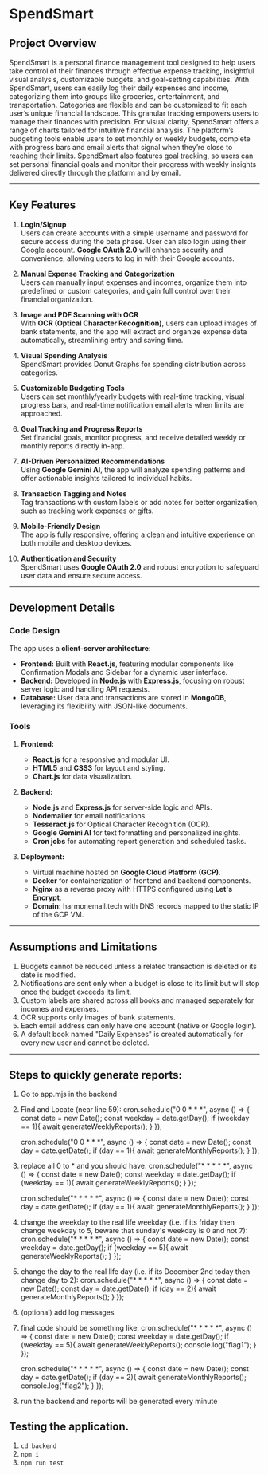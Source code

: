 # SpendSmart

## Project Overview

SpendSmart is a personal finance management tool designed to help users take control of their finances through effective expense tracking, insightful visual analysis, customizable budgets, and goal-setting capabilities.
With SpendSmart, users can easily log their daily expenses and income, categorizing them into groups like groceries, entertainment, and transportation. Categories are flexible and can be customized to fit each user’s unique financial landscape. This granular tracking empowers users to manage their finances with precision. For visual clarity, SpendSmart offers a range of charts tailored for intuitive financial analysis. The platform’s budgeting tools enable users to set monthly or weekly budgets, complete with progress bars and email alerts that signal when they’re close to reaching their limits. SpendSmart also features goal tracking, so users can set personal financial goals and monitor their progress with weekly insights delivered directly through the platform and by email.

---

## Key Features

1. **Login/Signup**  
   Users can create accounts with a simple username and password for secure access during the beta phase. User can also login using their Google account. **Google OAuth 2.0** will enhance security and convenience, allowing users to log in with their Google accounts.

2. **Manual Expense Tracking and Categorization**  
   Users can manually input expenses and incomes, organize them into predefined or custom categories, and gain full control over their financial organization.

3. **Image and PDF Scanning with OCR**  
   With **OCR (Optical Character Recognition)**, users can upload images of bank statements, and the app will extract and organize expense data automatically, streamlining entry and saving time.

4. **Visual Spending Analysis**  
   SpendSmart provides Donut Graphs for spending distribution across categories.

5. **Customizable Budgeting Tools**  
   Users can set monthly/yearly budgets with real-time tracking, visual progress bars, and real-time notification email alerts when limits are approached.

6. **Goal Tracking and Progress Reports**  
   Set financial goals, monitor progress, and receive detailed weekly or monthly reports directly in-app.

7. **AI-Driven Personalized Recommendations**   
   Using **Google Gemini AI**, the app will analyze spending patterns and offer actionable insights tailored to individual habits.

8. **Transaction Tagging and Notes**  
   Tag transactions with custom labels or add notes for better organization, such as tracking work expenses or gifts.

9. **Mobile-Friendly Design**  
    The app is fully responsive, offering a clean and intuitive experience on both mobile and desktop devices.

10. **Authentication and Security**  
    SpendSmart uses **Google OAuth 2.0** and robust encryption to safeguard user data and ensure secure access.


---

## Development Details

### Code Design

The app uses a **client-server architecture**:
- **Frontend:** Built with **React.js**, featuring modular components like Confirmation Modals and Sidebar for a dynamic user interface.
- **Backend:** Developed in **Node.js** with **Express.js**, focusing on robust server logic and handling API requests.
- **Database:** User data and transactions are stored in **MongoDB**, leveraging its flexibility with JSON-like documents.

### Tools

1. **Frontend:**
   - **React.js** for a responsive and modular UI.
   - **HTML5** and **CSS3** for layout and styling.
   - **Chart.js** for data visualization.

2. **Backend:**
   - **Node.js** and **Express.js** for server-side logic and APIs.
   - **Nodemailer** for email notifications.
   - **Tesseract.js** for Optical Character Recognition (OCR).
   - **Google Gemini AI** for text formatting and personalized insights.
   - **Cron jobs** for automating report generation and scheduled tasks.

3. **Deployment:**
   - Virtual machine hosted on **Google Cloud Platform (GCP)**.
   - **Docker** for containerization of frontend and backend components.
   - **Nginx** as a reverse proxy with HTTPS configured using **Let's Encrypt**.
   - **Domain:** harmonemail.tech with DNS records mapped to the static IP of the GCP VM.


---

## Assumptions and Limitations

1. Budgets cannot be reduced unless a related transaction is deleted or its date is modified.
2. Notifications are sent only when a budget is close to its limit but will stop once the budget exceeds its limit.
3. Custom labels are shared across all books and managed separately for incomes and expenses.
4. OCR supports only images of bank statements.
5. Each email address can only have one account (native or Google login).
6. A default book named "Daily Expenses" is created automatically for every new user and cannot be deleted.

---

## Steps to quickly generate reports:

1. Go to app.mjs in the backend

2. Find and Locate (near line 59): 
    cron.schedule("0 0 * * *", async () => {
        const date = new Date();
        const weekday = date.getDay();
        if (weekday == 1){
            await generateWeeklyReports();
        }
    });

    cron.schedule("0 0 * * *", async () => {
        const date = new Date();
        const day = date.getDate();
        if (day == 1){
            await generateMonthlyReports();
        }
    });

3. replace all 0 to * and you should have:
    cron.schedule("* * * * *", async () => {
        const date = new Date();
        const weekday = date.getDay();
        if (weekday == 1){
            await generateWeeklyReports();
        }
    });

    cron.schedule("* * * * *", async () => {
        const date = new Date();
        const day = date.getDate();
        if (day == 1){
            await generateMonthlyReports();
        }
    });
    
4. change the weekday to the real life weekday (i.e. if its friday then change weekday to 5, beware that sunday's weekday is 0 and not 7):
    cron.schedule("* * * * *", async () => {
        const date = new Date();
        const weekday = date.getDay();
        if (weekday == 5){
            await generateWeeklyReports();
        }
    });

5. change the day to the real life day (i.e. if its December 2nd today then change day to 2):
    cron.schedule("* * * * *", async () => {
        const date = new Date();
        const day = date.getDate();
        if (day == 2){
            await generateMonthlyReports();
        }
    });

6. (optional) add log messages

7. final code should be something like:
    cron.schedule("* * * * *", async () => {
        const date = new Date();
        const weekday = date.getDay();
        if (weekday == 5){
            await generateWeeklyReports();
            console.log("flag1");
        }
    });

    cron.schedule("* * * * *", async () => {
        const date = new Date();
        const day = date.getDate();
        if (day == 2){
            await generateMonthlyReports();
            console.log("flag2");
        }
    });
    
8. run the backend and reports will be generated every minute

## Testing the application.

1. `cd backend`
2. `npm i`
3. `npm run test`

